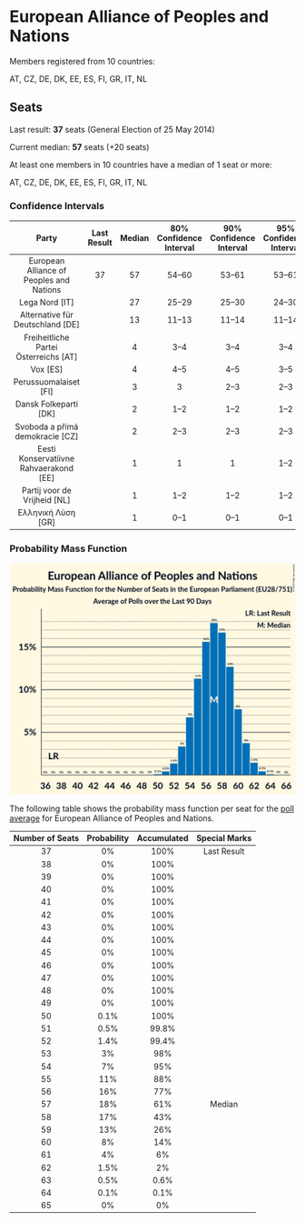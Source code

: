 # European Alliance of Peoples and Nations

Members registered from 10 countries:

AT, CZ, DE, DK, EE, ES, FI, GR, IT, NL

## Seats

Last result: **37** seats (General Election of 25 May 2014)

Current median: **57** seats (+20 seats)

At least one members in 10 countries have a median of 1 seat or more:

AT, CZ, DE, DK, EE, ES, FI, GR, IT, NL

### Confidence Intervals

| Party | Last Result | Median | 80% Confidence Interval | 90% Confidence Interval | 95% Confidence Interval | 99% Confidence Interval |
|:-----:|:-----------:|:------:|:-----------------------:|:-----------------------:|:-----------------------:|:-----------------------:|
| European Alliance of Peoples and Nations | 37 | 57 | 54–60 | 53–61 | 53–61 | 51–63 |
| Lega Nord [IT] | | 27 | 25–29 | 25–30 | 24–30 | 23–31 |
| Alternative für Deutschland [DE] | | 13 | 11–13 | 11–14 | 11–14 | 10–15 |
| Freiheitliche Partei Österreichs [AT] | | 4 | 3–4 | 3–4 | 3–4 | 3–5 |
| Vox [ES] | | 4 | 4–5 | 4–5 | 3–5 | 3–6 |
| Perussuomalaiset [FI] | | 3 | 3 | 2–3 | 2–3 | 2–4 |
| Dansk Folkeparti [DK] | | 2 | 1–2 | 1–2 | 1–2 | 1–2 |
| Svoboda a přímá demokracie [CZ] | | 2 | 2–3 | 2–3 | 2–3 | 2–3 |
| Eesti Konservatiivne Rahvaerakond [EE] | | 1 | 1 | 1 | 1–2 | 1–2 |
| Partij voor de Vrijheid [NL] | | 1 | 1–2 | 1–2 | 1–2 | 1–2 |
| Ελληνική Λύση [GR] | | 1 | 0–1 | 0–1 | 0–1 | 0–1 |

### Probability Mass Function

![Graph with seats probability mass function not yet produced](average-2019-06-30-seats-pmf-europeanallianceofpeoplesandnations.png "Seats Probability Mass Function")

The following table shows the probability mass function per seat for the [poll average](average-2019-06-30.html) for European Alliance of Peoples and Nations.

| Number of Seats | Probability | Accumulated | Special Marks |
|:---------------:|:-----------:|:-----------:|:-------------:|
| 37 | 0% | 100% | Last Result |
| 38 | 0% | 100% |  |
| 39 | 0% | 100% |  |
| 40 | 0% | 100% |  |
| 41 | 0% | 100% |  |
| 42 | 0% | 100% |  |
| 43 | 0% | 100% |  |
| 44 | 0% | 100% |  |
| 45 | 0% | 100% |  |
| 46 | 0% | 100% |  |
| 47 | 0% | 100% |  |
| 48 | 0% | 100% |  |
| 49 | 0% | 100% |  |
| 50 | 0.1% | 100% |  |
| 51 | 0.5% | 99.8% |  |
| 52 | 1.4% | 99.4% |  |
| 53 | 3% | 98% |  |
| 54 | 7% | 95% |  |
| 55 | 11% | 88% |  |
| 56 | 16% | 77% |  |
| 57 | 18% | 61% | Median |
| 58 | 17% | 43% |  |
| 59 | 13% | 26% |  |
| 60 | 8% | 14% |  |
| 61 | 4% | 6% |  |
| 62 | 1.5% | 2% |  |
| 63 | 0.5% | 0.6% |  |
| 64 | 0.1% | 0.1% |  |
| 65 | 0% | 0% |  |


